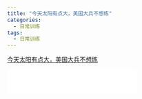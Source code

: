 ```yaml
---
title: "今天太阳有点大，美国大兵不想练"
categories:
  - 日常训练
tags:
  - 日常训练
---
```


[今天太阳有点大，美国大兵不想练](https://www.bilibili.com/video/BV1am4y1R79W)

<iframe height="56.25vw" src="//player.bilibili.com/player.html?aid=679355672&bvid=BV1am4y1R79W&cid=517880182&page=1" scrolling="no" border="0" frameborder="no" framespacing="0" allowfullscreen="true"> </iframe>
